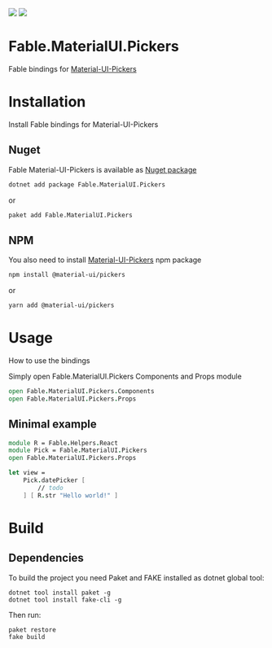 [![](https://img.shields.io/nuget/v/Fable.MaterialUI.Pickers.svg)](https://www.nuget.org/packages/Fable.MaterialUI.Pickers/) [![](https://img.shields.io/travis/com/Luiz-Monad/fable-material-ui-pickers.svg)](https://travis-ci.com/Luiz-Monad/fable-material-ui-pickers)

# Fable.MaterialUI.Pickers

Fable bindings for [Material-UI-Pickers](https://material-ui-pickers.dev/)

# Installation
<p class="description">Install Fable bindings for Material-UI-Pickers</p>

## Nuget
Fable Material-UI-Pickers is available as [Nuget package](https://www.nuget.org/packages/Fable.MaterialUI.Pickers/)
```sh
dotnet add package Fable.MaterialUI.Pickers
```
or
```sh
paket add Fable.MaterialUI.Pickers
```

## NPM
You also need to install [Material-UI-Pickers](https://material-ui-pickers.dev/getting-started/installation) npm package
```sh
npm install @material-ui/pickers
```
or
```sh
yarn add @material-ui/pickers
```

# Usage
<p class="description">How to use the bindings</p>

Simply open Fable.MaterialUI.Pickers Components and Props module
```fsharp
open Fable.MaterialUI.Pickers.Components
open Fable.MaterialUI.Pickers.Props
```

## Minimal example
```fsharp
module R = Fable.Helpers.React
module Pick = Fable.MaterialUI.Pickers
open Fable.MaterialUI.Pickers.Props

let view =
    Pick.datePicker [
        // todo
    ] [ R.str "Hello world!" ]
```
# Build

## Dependencies

To build the project you need Paket and FAKE installed as dotnet global tool:
```
dotnet tool install paket -g
dotnet tool install fake-cli -g
```

Then run:
```
paket restore
fake build
```